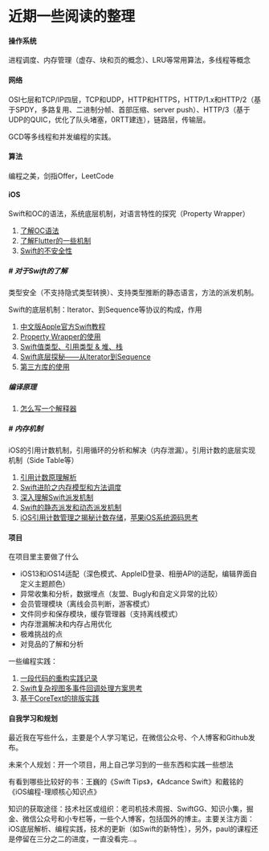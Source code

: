 # 

# 近期一些阅读的整理

#### 操作系统

进程调度、内存管理（虚存、块和页的概念）、LRU等常用算法，多线程等概念

#### 网络

OSI七层和TCP/IP四层，TCP和UDP，HTTP和HTTPS，HTTP/1.x和HTTP/2（基于SPDY，多路复用、二进制分帧、首部压缩、server push）、HTTP/3（基于UDP的QUIC，优化了队头堵塞，0RTT建连），链路层，传输层。

GCD等多线程和并发编程的实践。

#### 算法

编程之美，剑指Offer，LeetCode

#### iOS

Swift和OC的语法，系统底层机制，对语言特性的探究（Property Wrapper）

1. [了解OC语法]()
2. [了解Flutter的一些机制]()
3. [Swift的不安全性]()

##### # 对于Swift的了解

类型安全（不支持隐式类型转换）、支持类型推断的静态语言，方法的派发机制。

Swift的底层机制：Iterator、到Sequence等协议的构成，作用

1. [中文版Apple官方Swift教程](https://swiftgg.gitbook.io/swift/)
2. [Property Wrapper的使用]()
3. [Swift值类型、引用类型 & 堆、栈](https://blog.csdn.net/yarn_/article/details/75314524)
4. [Swift底层探秘——从Iterator到Sequence]()
5. [第三方库的使用]()

##### 编译原理

1. [怎么写一个解释器](http://www.yinwang.org/blog-cn/2012/08/01/interpreter)

#### 

##### # 内存机制

iOS的引用计数机制，引用循环的分析和解决（内存泄漏）。引用计数的底层实现机制（Side Table等）

1. [引用计数原理解析]()
2. [Swift进阶之内存模型和方法调度](https://blog.csdn.net/hello_hwc/article/details/53147910)
3. [深入理解Swift派发机制](https://kemchenj.github.io/2016-12-25-1/)
4. [Swift的静态派发和动态派发机制](https://juejin.im/post/6844904120810209294)
5. [iOS引用计数管理之揭秘计数存储](https://www.jianshu.com/p/17817e6efaf5)，[苹果iOS系统源码思考](https://juejin.im/post/6844903639094394893)

#### 项目

在项目里主要做了什么

* iOS13和iOS14适配（深色模式、AppleID登录、相册API的适配，编辑界面自定义主题颜色）
* 异常收集和分析，数据埋点（友盟、Bugly和自定义异常的比较）
* 会员管理模块（离线会员判断，游客模式）
* 文件同步和保存模块，缓存管理器（支持离线模式）
* 内存泄漏解决和内存占用优化
* 极难挑战的点
* 对竞品的了解和分析

一些编程实践：

1. [一段代码的重构实践记录](https://juejin.im/post/5e01cb76f265da339260c753)
2. [Swift复杂视图多事件回调处理方案思考](https://www.jianshu.com/p/204e2d00c202)
3. [基于CoreText的排版实践](https://blog.devtang.com/2015/06/26/using-coretext-1/)

#### 

#### 自我学习和规划

最近我在写些什么，主要是个人学习笔记，在微信公众号、个人博客和Github发布。

未来个人规划：开一个项目，用上自己学习到的一些东西和实践一些想法

有看到哪些比较好的书：王巍的《Swift Tips》，《Adcance Swift》和戴铭的《iOS编程-理顺核心知识点》

知识的获取途径：技术社区或组织：老司机技术周报、SwiftGG、知识小集，掘金、微信公众号和小专栏等，一些个人博客，包括国外的博主。主要关注方面：iOS底层解析、编程实践，技术的更新（如Swift的新特性），另外，paul的课程还是停留在三分之二的进度，一直没看完…。

